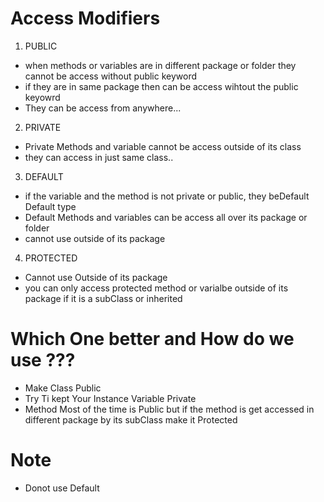 # Access Modifiers

1) PUBLIC 

- when methods or variables are in different package or folder they cannot be access without public keyword
- if they are in same package then can be access wihtout the public keyowrd
- They can be access from anywhere...


2) PRIVATE
- Private Methods and variable cannot be access outside of its class
- they can access in just same class..


3) DEFAULT
- if the variable and the method is not private or public, they beDefault Default type
- Default Methods and variables can be access all over its package or folder
- cannot use outside of its package

4) PROTECTED
- Cannot use Outside of its package
- you can only access protected method or varialbe outside of its package if it is a subClass or inherited


# Which One better and How do we use ???
- Make Class Public
- Try Ti kept Your Instance Variable Private
- Method Most of the time is Public but if the method is get accessed in different package by its subClass make it Protected


# Note
- Donot use Default